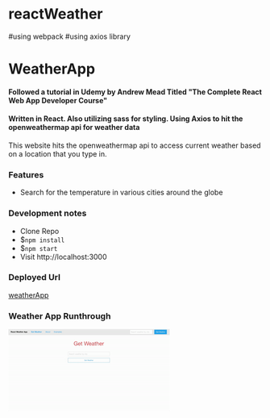 # reactWeather

#using webpack
#using axios library

# WeatherApp
#### Followed a tutorial in Udemy by Andrew Mead Titled "The Complete React Web App Developer Course"
#### Written in React. Also utilizing sass for styling. Using Axios to hit the openweathermap api for weather data

This website hits the openweathermap api to access current weather based on a location that you type in.

### Features

 * Search for the temperature in various cities around the globe

### Development notes

 * Clone Repo
 * $`npm install`
 * $`npm start`
 * Visit http://localhost:3000

### Deployed Url
[weatherApp](http://limitless-fortress-11991.herokuapp.com/#/?_k=l0gnqo)

### Weather App Runthrough
![Preview of Weather App](/public/images/weatherAppPreview.gif?raw=true)
